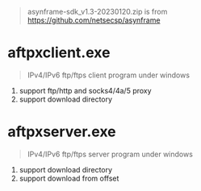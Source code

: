 > asynframe-sdk_v1.3-20230120.zip is from https://github.com/netsecsp/asynframe  

# aftpxclient.exe  
> IPv4/IPv6 ftp/ftps client program under windows  

1. support ftp/http and socks4/4a/5 proxy  
2. support download directory  

# aftpxserver.exe  
> IPv4/IPv6 ftp/ftps server program under windows  

1. support download directory  
2. support download from offset  
